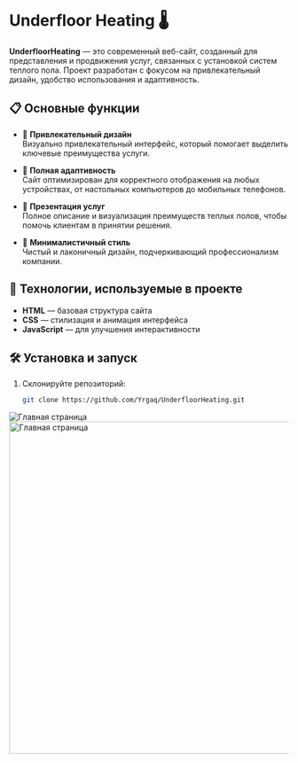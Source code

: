 # Underfloor Heating 🌡️

**UnderfloorHeating** — это современный веб-сайт, созданный для представления и продвижения услуг, связанных с установкой систем теплого пола. Проект разработан с фокусом на привлекательный дизайн, удобство использования и адаптивность.

## 📋 Основные функции

- 🌟 **Привлекательный дизайн**  
  Визуально привлекательный интерфейс, который помогает выделить ключевые преимущества услуги.

- 📱 **Полная адаптивность**  
  Сайт оптимизирован для корректного отображения на любых устройствах, от настольных компьютеров до мобильных телефонов.

- 💼 **Презентация услуг**  
  Полное описание и визуализация преимуществ теплых полов, чтобы помочь клиентам в принятии решения.

- 🎨 **Минималистичный стиль**  
  Чистый и лаконичный дизайн, подчеркивающий профессионализм компании.

## 🚀 Технологии, используемые в проекте

- **HTML** — базовая структура сайта
- **CSS** — стилизация и анимация интерфейса
- **JavaScript** — для улучшения интерактивности

## 🛠 Установка и запуск

1. Склонируйте репозиторий:  
   ```bash
   git clone https://github.com/Yrgaq/UnderfloorHeating.git
![Главная страница](https://github.com/Yrgaq/UnderfloorHeating/blob/main/img/UnderfloorHeating.png)
<img src="img/UnderfloorHeating.pn" alt="Главная страница" width="600" height="auto">
